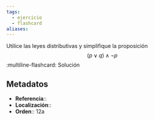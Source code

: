 ```yaml
---
tags:
  - ejercicio
  - flashcard
aliases:
---
```

Utilice las leyes distributivas y simplifique la proposición
$$(p \lor q) \land \neg p$$
:multiline-flashcard:
Solución

## Metadatos
- **Referencia**::
- **Localización**::
- **Orden**:: 12a
